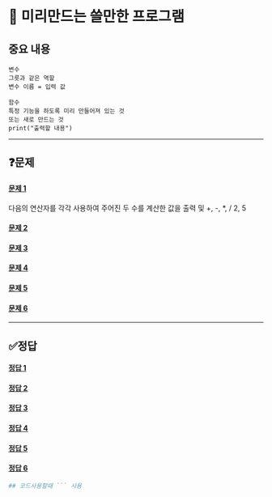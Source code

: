 # 📘 미리만드는 쓸만한 프로그램

## 중요 내용
```
변수 
그릇과 같은 역할
변수 이름 = 입력 값

함수
특정 기능을 하도록 미리 만들어져 있는 것
또는 새로 만드는 것
print("출력할 내용")
```
------------------------------------
## ❓문제
#### [문제 1](#정답-1)<br> 
다음의 연산자를 각각 사용하여 주어진 두 수를 계산한 값을 출력 및
+, -, *, /
2, 5
#### [문제 2](#정답-2)<br>
#### [문제 3](#정답-3)<br>
#### [문제 4](#정답-4)<br>
#### [문제 5](#정답-5)<br>
#### [문제 6](#정답-6)<br>

-------------------------------------------

## ✅정답
#### [정답 1](#문제-1)<br>
#### [정답 2](#문제-2)<br>
#### [정답 3](#문제-3)<br>
#### [정답 4](#문제-4)<br>
#### [정답 5](#문제-5)<br>
#### [정답 6](#문제-6)<br>
```py
## 코드사용할때 ``` 사용 
```
